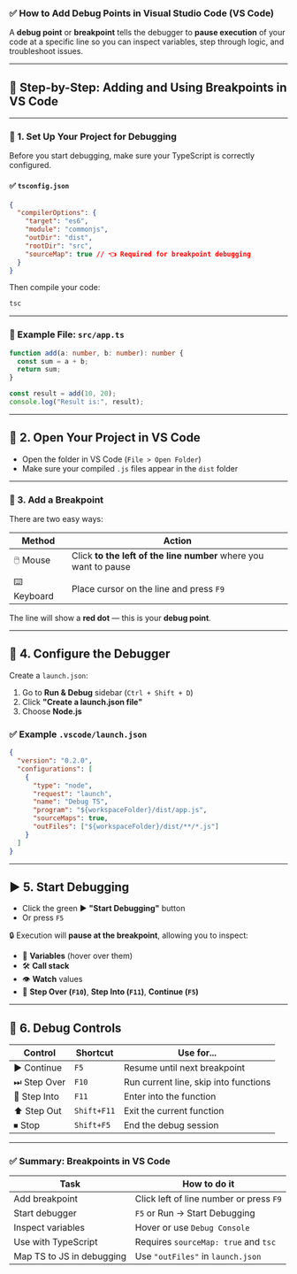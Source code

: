 ### ✅ **How to Add Debug Points in Visual Studio Code (VS Code)**

A **debug point** or **breakpoint** tells the debugger to **pause execution** of your code at a specific line so you can inspect variables, step through logic, and troubleshoot issues.

---

## 🧭 Step-by-Step: Adding and Using Breakpoints in VS Code

---

### 🔧 1. **Set Up Your Project for Debugging**

Before you start debugging, make sure your TypeScript is correctly configured.

#### ✅ `tsconfig.json`

```json
{
  "compilerOptions": {
    "target": "es6",
    "module": "commonjs",
    "outDir": "dist",
    "rootDir": "src",
    "sourceMap": true // 👈 Required for breakpoint debugging
  }
}
```

Then compile your code:

```bash
tsc
```

---

### 📁 Example File: `src/app.ts`

```ts
function add(a: number, b: number): number {
  const sum = a + b;
  return sum;
}

const result = add(10, 20);
console.log("Result is:", result);
```

---

## 🎯 2. **Open Your Project in VS Code**

- Open the folder in VS Code (`File > Open Folder`)
- Make sure your compiled `.js` files appear in the `dist` folder

---

### 🔴 3. **Add a Breakpoint**

There are two easy ways:

| Method      | Action                                                           |
| ----------- | ---------------------------------------------------------------- |
| 🖱️ Mouse    | Click **to the left of the line number** where you want to pause |
| ⌨️ Keyboard | Place cursor on the line and press `F9`                          |

The line will show a **red dot** — this is your **debug point**.

---

## 🧭 4. **Configure the Debugger**

Create a `launch.json`:

1. Go to **Run & Debug** sidebar (`Ctrl + Shift + D`)
2. Click **"Create a launch.json file"**
3. Choose **Node.js**

### ✅ Example `.vscode/launch.json`

```json
{
  "version": "0.2.0",
  "configurations": [
    {
      "type": "node",
      "request": "launch",
      "name": "Debug TS",
      "program": "${workspaceFolder}/dist/app.js",
      "sourceMaps": true,
      "outFiles": ["${workspaceFolder}/dist/**/*.js"]
    }
  ]
}
```

---

## ▶️ 5. **Start Debugging**

- Click the green ▶️ **"Start Debugging"** button
- Or press `F5`

🔒 Execution will **pause at the breakpoint**, allowing you to inspect:

- 🧪 **Variables** (hover over them)
- 🛠 **Call stack**
- 👁 **Watch** values
- 🔄 **Step Over (`F10`)**, **Step Into (`F11`)**, **Continue (`F5`)**

---

## 🎯 6. **Debug Controls**

| Control      | Shortcut    | Use for...                            |
| ------------ | ----------- | ------------------------------------- |
| ▶️ Continue  | `F5`        | Resume until next breakpoint          |
| ⏭ Step Over  | `F10`       | Run current line, skip into functions |
| 🔽 Step Into | `F11`       | Enter into the function               |
| ⬆ Step Out   | `Shift+F11` | Exit the current function             |
| ⏹ Stop       | `Shift+F5`  | End the debug session                 |

---

### ✅ Summary: Breakpoints in VS Code

| Task                      | How to do it                            |
| ------------------------- | --------------------------------------- |
| Add breakpoint            | Click left of line number or press `F9` |
| Start debugger            | `F5` or Run → Start Debugging           |
| Inspect variables         | Hover or use `Debug Console`            |
| Use with TypeScript       | Requires `sourceMap: true` and `tsc`    |
| Map TS to JS in debugging | Use `"outFiles"` in `launch.json`       |
